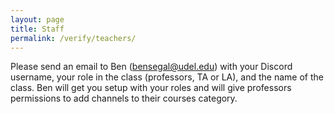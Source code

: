 ```yaml
---
layout: page
title: Staff
permalink: /verify/teachers/
---
```

<link rel="icon" href="/favicon.ico" type="image/x-icon" />

Please send an email to Ben (bensegal@udel.edu) with your Discord username, your role in the class (professors, TA or LA), 
and the name of the class. Ben will get you setup with your roles and will give professors permissions to add channels
to their courses category. 
